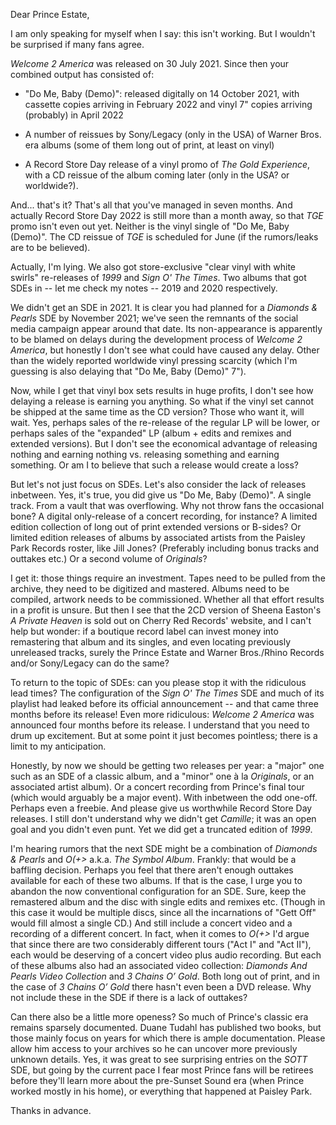 Dear Prince Estate,

I am only speaking for myself when I say: this isn't working. But I wouldn't be surprised if many fans agree.

*Welcome 2 America* was released on 30 July 2021. Since then your combined output has consisted of:

- "Do Me, Baby (Demo)": released digitally on 14 October 2021, with cassette copies arriving in February 2022 and vinyl 7" copies arriving (probably) in April 2022

- A number of reissues by Sony/Legacy (only in the USA) of Warner Bros. era albums (some of them long out of print, at least on vinyl)

- A Record Store Day release of a vinyl promo of *The Gold Experience*, with a CD reissue of the album coming later (only in the USA? or worldwide?).

And... that's it? That's all that you've managed in seven months.
And actually Record Store Day 2022 is still more than a month away, so that *TGE* promo isn't even out yet. 
Neither is the vinyl single of "Do Me, Baby (Demo)".
The CD reissue of *TGE* is scheduled for June (if the rumors/leaks are to be believed).

Actually, I'm lying. We also got store-exclusive "clear vinyl with white swirls" re-releases of *1999* and *Sign O' The Times*.
Two albums that got SDEs in -- let me check my notes -- 2019 and 2020 respectively.

We didn't get an SDE in 2021. 
It is clear you had planned for a *Diamonds & Pearls* SDE by November 2021; we've seen the remnants of the social media campaign appear around that date.
Its non-appearance is apparently to be blamed on delays during the development process of *Welcome 2 America*, but honestly I don't see what could have caused any delay.
Other than the widely reported worldwide vinyl pressing scarcity (which I'm guessing is also delaying that "Do Me, Baby (Demo)" 7").

Now, while I get that vinyl box sets results in huge profits, I don't see how delaying a release is earning you anything. 
So what if the vinyl set cannot be shipped at the same time as the CD version? Those who want it, will wait.
Yes, perhaps sales of the re-release of the regular LP will be lower, or perhaps sales of the "expanded" LP (album + edits and remixes and extended versions).
But I don't see the economical advantage of releasing nothing and earning nothing vs. releasing something and earning something.
Or am I to believe that such a release would create a loss?

But let's not just focus on SDEs.
Let's also consider the lack of releases inbetween.
Yes, it's true, you did give us "Do Me, Baby (Demo)". A single track. From a vault that was overflowing.
Why not throw fans the occasional bone? 
A digital only-release of a concert recording, for instance?
A limited edition collection of long out of print extended versions or B-sides?
Or limited edition releases of albums by associated artists from the Paisley Park Records roster, like Jill Jones? (Preferably including bonus tracks and outtakes etc.)
Or a second volume of *Originals*?

I get it: those things require an investment. 
Tapes need to be pulled from the archive, they need to be digitized and mastered. 
Albums need to be compiled, artwork needs to be commissioned.
Whether all that effort results in a profit is unsure.
But then I see that the 2CD version of Sheena Easton's *A Private Heaven* is sold out on Cherry Red Records' website, and I can't help but wonder:
if a boutique record label can invest money into remastering that album and its singles, and even locating previously unreleased tracks, 
surely the Prince Estate and Warner Bros./Rhino Records and/or Sony/Legacy can do the same?

To return to the topic of SDEs: can you please stop it with the ridiculous lead times? 
The configuration of the *Sign O' The Times* SDE and much of its playlist had leaked before its official announcement -- and that came three months before its release!
Even more ridiculous: *Welcome 2 America* was announced four months before its release.
I understand that you need to drum up excitement. But at some point it just becomes pointless; there is a limit to my anticipation.

Honestly, by now we should be getting two releases per year: a "major" one such as an SDE of a classic album, and a "minor" one à la *Originals*, or an associated artist album).
Or a concert recording from Prince's final tour (which would arguably be a major event).
With inbetween the odd one-off. Perhaps even a freebie.
And please give us worthwhile Record Store Day releases. 
I still don't understand why we didn't get *Camille*; it was an open goal and you didn't even punt.
Yet we did get a truncated edition of *1999*.

I'm hearing rumors that the next SDE might be a combination of *Diamonds & Pearls* and *O(+>* a.k.a. *The Symbol Album*.
Frankly: that would be a baffling decision. 
Perhaps you feel that there aren't enough outtakes available for each of these two albums.
If that is the case, I urge you to abandon the now conventional configuration for an SDE.
Sure, keep the remastered album and the disc with single edits and remixes etc. 
(Though in this case it would be multiple discs, since all the incarnations of "Gett Off" would fill almost a single CD.)
And still include a concert video and a recording of a different concert. 
In fact, when it comes to *O(+>* I'd argue that since there are two considerably different tours ("Act I" and "Act II"), 
each would be deserving of a concert video plus audio recording.
But each of these albums also had an associated video collection: *Diamonds And Pearls Video Collection* and *3 Chains O’ Gold*. 
Both long out of print, and in the case of *3 Chains O’ Gold* there hasn't even been a DVD release.
Why not include these in the SDE if there is a lack of outtakes?

Can there also be a little more openess? So much of Prince's classic era remains sparsely documented. 
Duane Tudahl has published two books, but those mainly focus on years for which there is ample documentation.
Please allow him access to your archives so he can uncover more previously unknown details.
Yes, it was great to see surprising entries on the *SOTT* SDE, 
but going by the current pace I fear most Prince fans will be retirees before they'll learn more about the pre-Sunset Sound era 
(when Prince worked mostly in his home),
or everything that happened at Paisley Park.

Thanks in advance.
